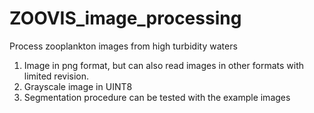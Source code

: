 # ZOOVIS_image_processing
Process zooplankton images from high turbidity waters
1. Image in png format, but can also read images in other formats with limited revision.
2. Grayscale image in UINT8
3. Segmentation procedure can be tested with the example images
